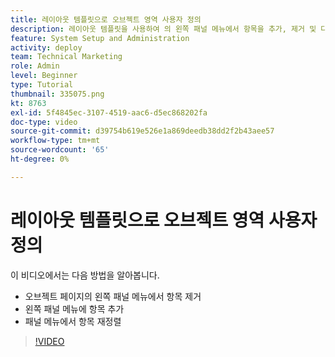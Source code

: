 ```yaml
---
title: 레이아웃 템플릿으로 오브젝트 영역 사용자 정의
description: 레이아웃 템플릿을 사용하여 의 왼쪽 패널 메뉴에서 항목을 추가, 제거 및 다시 정렬하는 방법을 알아봅니다 [!DNL  Workfront].
feature: System Setup and Administration
activity: deploy
team: Technical Marketing
role: Admin
level: Beginner
type: Tutorial
thumbnail: 335075.png
kt: 8763
exl-id: 5f4845ec-3107-4519-aac6-d5ec868202fa
doc-type: video
source-git-commit: d39754b619e526e1a869deedb38dd2f2b43aee57
workflow-type: tm+mt
source-wordcount: '65'
ht-degree: 0%

---
```


# 레이아웃 템플릿으로 오브젝트 영역 사용자 정의

이 비디오에서는 다음 방법을 알아봅니다.

* 오브젝트 페이지의 왼쪽 패널 메뉴에서 항목 제거
* 왼쪽 패널 메뉴에 항목 추가
* 패널 메뉴에서 항목 재정렬

>[!VIDEO](https://video.tv.adobe.com/v/335075/?quality=12)
